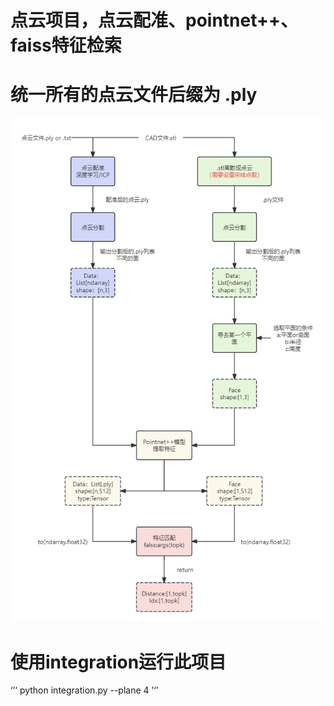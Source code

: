 # 点云项目，点云配准、pointnet++、faiss特征检索
# 统一所有的点云文件后缀为 .ply

![流程图](./img/流程图.png)

# 使用integration运行此项目
‘’‘
python integration.py --plane 4
’‘’
